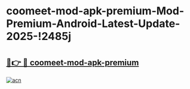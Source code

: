 # coomeet-mod-apk-premium-Mod-Premium-Android-Latest-Update-2025-!2485j

# <h2><a href="https://vnapjt.esa.edu.pl?title=coomeet-mod-apk-premium&ref=2485j">🔗👉 🔴 coomeet-mod-apk-premium</a></h2>

[![acn](https://github.com/user-attachments/assets/0f9c940e-d8b0-45ae-aac7-cd30a18b3e1c)](https://vnapjt.esa.edu.pl?title=coomeet-mod-apk-premium&ref=2485j)

